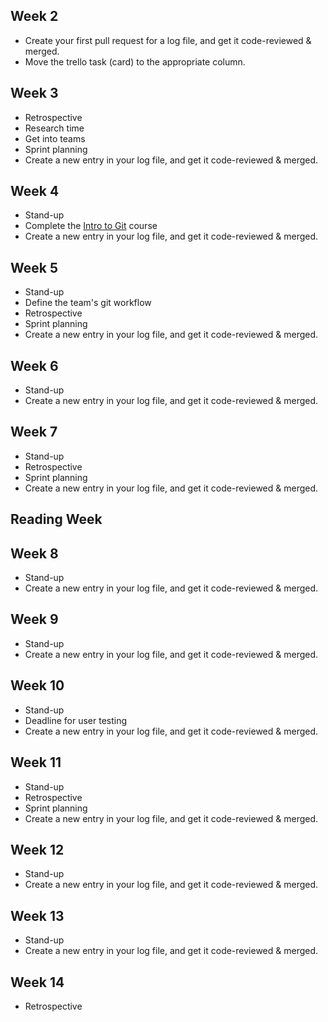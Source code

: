 ## Week 2	
- Create your first pull request for a log file, and get it code-reviewed & merged. 
- Move the trello task (card) to the appropriate column. 

## Week 3	
- Retrospective
- Research time
- Get into teams
- Sprint planning
- Create a new entry in your log file, and get it code-reviewed & merged.

## Week 4	
- Stand-up
- Complete the [Intro to Git](https://github.com/skills/introduction-to-github) course
- Create a new entry in your log file, and get it code-reviewed & merged.

## Week 5	
- Stand-up
- Define the team's git workflow
- Retrospective
- Sprint planning
- Create a new entry in your log file, and get it code-reviewed & merged.

## Week 6	
- Stand-up
- Create a new entry in your log file, and get it code-reviewed & merged.

## Week 7	
- Stand-up
- Retrospective
- Sprint planning
- Create a new entry in your log file, and get it code-reviewed & merged.

## Reading Week

## Week 8	
- Stand-up
- Create a new entry in your log file, and get it code-reviewed & merged.

## Week 9	
- Stand-up
- Create a new entry in your log file, and get it code-reviewed & merged.

## Week 10	
- Stand-up
- Deadline for user testing
- Create a new entry in your log file, and get it code-reviewed & merged.

## Week 11	
- Stand-up
- Retrospective
- Sprint planning
- Create a new entry in your log file, and get it code-reviewed & merged.

## Week 12	
- Stand-up
- Create a new entry in your log file, and get it code-reviewed & merged.

## Week 13	
- Stand-up
- Create a new entry in your log file, and get it code-reviewed & merged.

## Week 14	
- Retrospective
